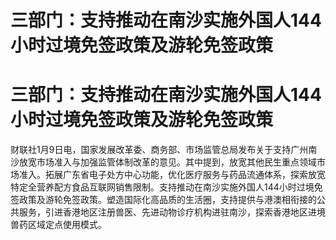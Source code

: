 # 三部门：支持推动在南沙实施外国人144小时过境免签政策及游轮免签政策

# 三部门：支持推动在南沙实施外国人144小时过境免签政策及游轮免签政策

财联社1月9日电，国家发展改革委、商务部、市场监管总局发布关于支持广州南沙放宽市场准入与加强监管体制改革的意见。其中提到，放宽其他民生重点领域市场准入。拓展广东省电子处方中心功能，优化医疗服务与药品流通体系，探索放宽特定全营养配方食品互联网销售限制。支持推动在南沙实施外国人144小时过境免签政策及游轮免签政策。塑造国际化高品质的生活圈，支持提供与港澳相衔接的公共服务，引进香港地区注册兽医、先进动物诊疗机构进驻南沙，探索香港地区进境兽药区域定点使用模式。

